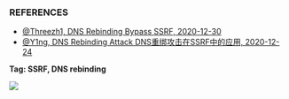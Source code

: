 ### REFERENCES

- [@Threezh1, DNS Rebinding Bypass SSRF, 2020-12-30](https://xz.aliyun.com/t/8707)
- [@Y1ng, DNS Rebinding Attack DNS重绑攻击在SSRF中的应用, 2020-12-24](https://www.gem-love.com/websecurity/2733.html)

**Tag: SSRF, DNS rebinding**

![](https://i.imgur.com/5dixCUx.png)